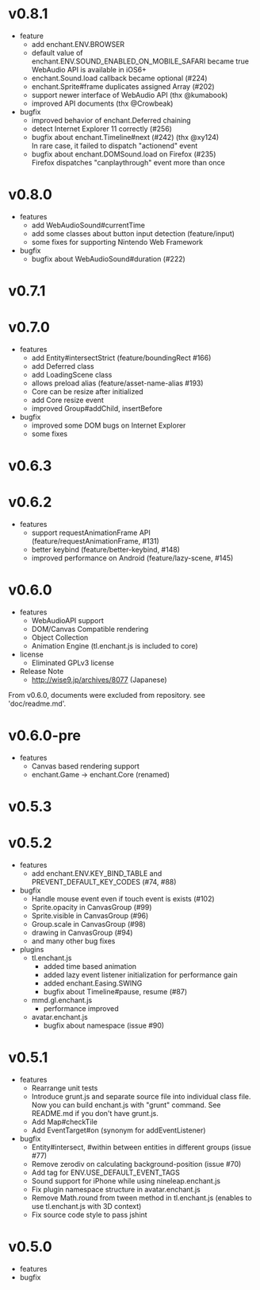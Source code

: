 # v0.8.1

- feature
    - add enchant.ENV.BROWSER
    - default value of enchant.ENV.SOUND_ENABLED_ON_MOBILE_SAFARI became true  
        WebAudio API is available in iOS6+
    - enchant.Sound.load callback became optional (#224)
    - enchant.Sprite#frame duplicates assigned Array (#202)
    - support newer interface of WebAudio API (thx @kumabook)
    - improved API documents (thx @Crowbeak)
- bugfix
    - improved behavior of enchant.Deferred chaining
    - detect Internet Explorer 11 correctly (#256)
    - bugfix about enchant.Timeline#next (#242) (thx @xy124)  
        In rare case, it failed to dispatch "actionend" event
    - bugfix about enchant.DOMSound.load on Firefox (#235)  
        Firefox dispatches "canplaythrough" event more than once

# v0.8.0

- features
    - add WebAudioSound#currentTime
    - add some classes about button input detection (feature/input)
    - some fixes for supporting Nintendo Web Framework
- bugfix
    - bugfix about WebAudioSound#duration (#222)

# v0.7.1

# v0.7.0

- features
    - add Entity#intersectStrict (feature/boundingRect #166)
    - add Deferred class
    - add LoadingScene class
    - allows preload alias (feature/asset-name-alias #193)
    - Core can be resize after initialized
    - add Core resize event
    - improved Group#addChild, insertBefore
- bugfix
    - improved some DOM bugs on Internet Explorer
    - some fixes

# v0.6.3

# v0.6.2

- features
    - support requestAnimationFrame API (feature/requestAnimationFrame, #131)
    - better keybind (feature/better-keybind, #148)
    - improved performance on Android (feature/lazy-scene, #145)

# v0.6.0

- features
    - WebAudioAPI support
    - DOM/Canvas Compatible rendering
    - Object Collection
    - Animation Engine (tl.enchant.js is included to core)
- license
    - Eliminated GPLv3 license
- Release Note
    - http://wise9.jp/archives/8077 (Japanese)

From v0.6.0, documents were excluded from repository. see 'doc/readme.md'.

# v0.6.0-pre
- features
    - Canvas based rendering support
    - enchant.Game -> enchant.Core (renamed)

# v0.5.3

# v0.5.2

- features
    - add enchant.ENV.KEY_BIND_TABLE and PREVENT_DEFAULT_KEY_CODES (#74, #88)
- bugfix
    - Handle mouse event even if touch event is exists (#102)
    - Sprite.opacity in CanvasGroup (#99)
    - Sprite.visible in CanvasGroup (#96)
    - Group.scale in CanvasGroup (#98)
    - drawing in CanvasGroup (#94)
    - and many other bug fixes
- plugins
    - tl.enchant.js
        - added time based animation
        - added lazy event listener initialization for performance gain
        - added enchant.Easing.SWING
        - bugfix about Timeline#pause, resume (#87)
    - mmd.gl.enchant.js
        - performance improved
    - avatar.enchant.js
        - bugfix about namespace (issue #90)

# v0.5.1

- features 
    - Rearrange unit tests
    - Introduce grunt.js and separate source file into individual class file.
      Now you can build enchant.js with "grunt" command.
      See README.md if you don't have grunt.js.
    - Add Map#checkTile
    - Add EventTarget#on (synonym for addEventListener)
- bugfix
    - Entity#intersect, #within between entities in different groups (issue #77)
    - Remove zerodiv on calculating background-position (issue #70)
    - Add <area> tag for ENV.USE_DEFAULT_EVENT_TAGS
    - Sound support for iPhone while using nineleap.enchant.js
    - Fix plugin namespace structure in avatar.enchant.js
    - Remove Math.round from tween method in tl.enchant.js (enables to use tl.enchant.js with 3D context)
    - Fix source code style to pass jshint

# v0.5.0

- features
- bugfix
